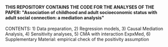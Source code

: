 #### THIS REPOSITORY CONTAINS THE CODE FOR THE ANALYSES OF THE PAPER: "Association of childhood and adult socioeconomic status with adult social connection: a mediation analysis" ####
CONTENTS: 1) Data preparation, 2) Regression models, 3) Causal Mediation Analysis, 4) Sensitivity analyses, 5) CMA with interaction ExpxMed, 6) Supplementary Material: empirical check of the positivity assumption
